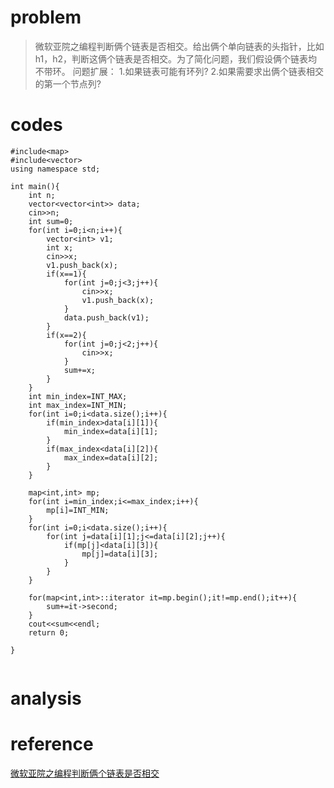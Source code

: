 # problem
>微软亚院之编程判断俩个链表是否相交。给出俩个单向链表的头指针，比如h1，h2，判断这俩个链表是否相交。为了简化问题，我们假设俩个链表均不带环。
问题扩展：
1.如果链表可能有环列?
2.如果需要求出俩个链表相交的第一个节点列?

# codes
```
#include<map>
#include<vector>
using namespace std;

int main(){
    int n;
    vector<vector<int>> data;
    cin>>n;
    int sum=0;
    for(int i=0;i<n;i++){
        vector<int> v1;
        int x;
        cin>>x;
        v1.push_back(x);
        if(x==1){
            for(int j=0;j<3;j++){
                cin>>x;
                v1.push_back(x);
            }
            data.push_back(v1);
        }
        if(x==2){
            for(int j=0;j<2;j++){
                cin>>x;
            }
            sum+=x;
        }
    }
    int min_index=INT_MAX;
    int max_index=INT_MIN;
    for(int i=0;i<data.size();i++){
        if(min_index>data[i][1]){
            min_index=data[i][1];
        }
        if(max_index<data[i][2]){
            max_index=data[i][2];
        }
    }
    
    map<int,int> mp;
    for(int i=min_index;i<=max_index;i++){
        mp[i]=INT_MIN;
    }
    for(int i=0;i<data.size();i++){
        for(int j=data[i][1];j<=data[i][2];j++){
            if(mp[j]<data[i][3]){
                mp[j]=data[i][3];
            }
        }
    }
    
    for(map<int,int>::iterator it=mp.begin();it!=mp.end();it++){
        sum+=it->second;
    }
    cout<<sum<<endl;
    return 0;
    
}


```

# analysis
>

# reference
[微软亚院之编程判断俩个链表是否相交][1]

[1]: https://blog.csdn.net/zhoudaxia/article/details/8884557
